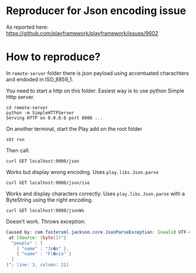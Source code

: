 # Reproducer for Json encoding issue

As reported here: https://github.com/playframework/playframework/issues/9602

# How to reproduce?

In `remote-server` folder there is json payload using accentuated charachters and endoded in ISO_8859_1.

You need to start a http on this folder. Easiest way is to use python Simple Http server.

```shell
cd remote-server
python -m SimpleHTTPServer
Serving HTTP on 0.0.0.0 port 8000 ...
```

On another terminal, start the Play add on the root folder

```shell script
sbt run
```

Then call: 

```shell script
curl GET localhost:9000/json
```
Works but display wrong encoding. Uses `play.libs.Json.parse`

```shell script
curl GET localhost:9000/json/iso
```

Works and display characters correctly. Uses `play.libs.Json.parse` with a ByteString using the right encoding.

```shell script
curl GET localhost:9000/jsonWs
```

Doesn't work. Throws exception:

```java
Caused by: com.fasterxml.jackson.core.JsonParseException: Invalid UTF-8 middle byte 0x6f
 at [Source: (byte[])"{
  "people" : [
    { "name" : "Jo�o" },
    { "name" : "Fl�vio" }
  ]
}"; line: 3, column: 21]
```